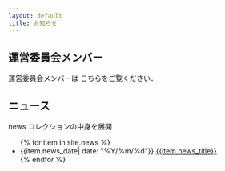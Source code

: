```yaml
---
layout: default
title: お知らせ
---
```


## 運営委員会メンバー

運営委員会メンバーは こちらをご覧ください．

## ニュース

news コレクションの中身を展開
<ul>
{% for item in site.news %}
    <li>{{item.news_date| date: "%Y/%m/%d"}} <a href="{{item.url}}">{{item.news_title}}</a> </li>
{% endfor %}
</ul>
